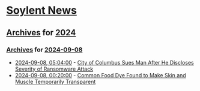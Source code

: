 # [Soylent News](../../../README.md)

## [Archives](../../index.md) for [2024](../index.md)

### [Archives](../../index.md) for [2024-09-08](index.md)

* [2024-09-08, 05:04:00](https://soylentnews.org/article.pl?sid=24/09/06/1526248&from=rss) - [City of Columbus Sues Man After He Discloses Severity of Ransomware Attack](https://soylentnews.org/article.pl?sid=24/09/06/1526248&from=rss)
* [2024-09-08, 00:20:00](https://soylentnews.org/article.pl?sid=24/09/06/1523222&from=rss) - [Common Food Dye Found to Make Skin and Muscle Temporarily Transparent](https://soylentnews.org/article.pl?sid=24/09/06/1523222&from=rss)
